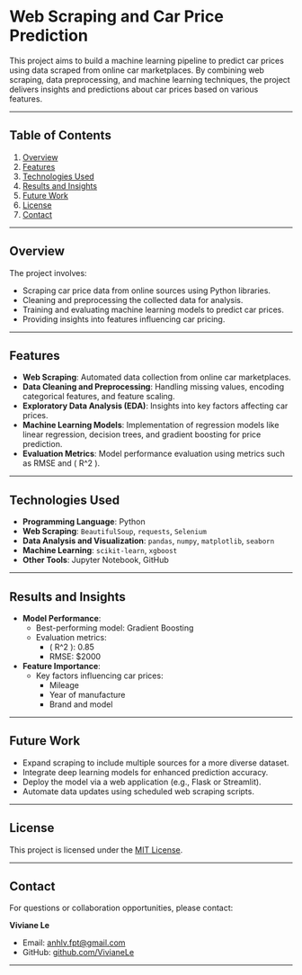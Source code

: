# **Web Scraping and Car Price Prediction**

This project aims to build a machine learning pipeline to predict car prices using data scraped from online car marketplaces. By combining web scraping, data preprocessing, and machine learning techniques, the project delivers insights and predictions about car prices based on various features.

---

## **Table of Contents**
1. [Overview](#overview)
2. [Features](#features)
3. [Technologies Used](#technologies-used)
4. [Results and Insights](#results-and-insights)
5. [Future Work](#future-work)
6. [License](#license)
7. [Contact](#contact)

---

## **Overview**
The project involves:
- Scraping car price data from online sources using Python libraries.
- Cleaning and preprocessing the collected data for analysis.
- Training and evaluating machine learning models to predict car prices.
- Providing insights into features influencing car pricing.

---

## **Features**
- **Web Scraping**: Automated data collection from online car marketplaces.
- **Data Cleaning and Preprocessing**: Handling missing values, encoding categorical features, and feature scaling.
- **Exploratory Data Analysis (EDA)**: Insights into key factors affecting car prices.
- **Machine Learning Models**: Implementation of regression models like linear regression, decision trees, and gradient boosting for price prediction.
- **Evaluation Metrics**: Model performance evaluation using metrics such as RMSE and \( R^2 \).

---

## **Technologies Used**
- **Programming Language**: Python
- **Web Scraping**: `BeautifulSoup`, `requests`, `Selenium`
- **Data Analysis and Visualization**: `pandas`, `numpy`, `matplotlib`, `seaborn`
- **Machine Learning**: `scikit-learn`, `xgboost`
- **Other Tools**: Jupyter Notebook, GitHub

---

## **Results and Insights**
- **Model Performance**:
  - Best-performing model: Gradient Boosting
  - Evaluation metrics:
    - \( R^2 \): 0.85
    - RMSE: $2000
- **Feature Importance**:
  - Key factors influencing car prices:
    - Mileage
    - Year of manufacture
    - Brand and model
---

## **Future Work**
- Expand scraping to include multiple sources for a more diverse dataset.
- Integrate deep learning models for enhanced prediction accuracy.
- Deploy the model via a web application (e.g., Flask or Streamlit).
- Automate data updates using scheduled web scraping scripts.

---

## **License**
This project is licensed under the [MIT License](LICENSE).

---

## **Contact**
For questions or collaboration opportunities, please contact:

**Viviane Le**  
- Email: [anhlv.fpt@gmail.com](mailto:anhlv.fpt@gmail.com)  
- GitHub: [github.com/VivianeLe](https://github.com/VivianeLe)  

---
